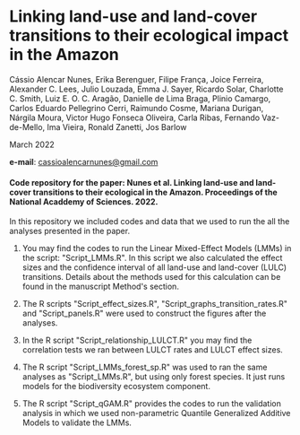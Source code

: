# Linking land-use and land-cover transitions to their ecological impact in the Amazon

Cássio Alencar Nunes, Erika Berenguer, Filipe França, Joice Ferreira, Alexander C. Lees, Julio Louzada, Emma J. Sayer, Ricardo Solar, Charlotte C. Smith, Luiz E. O. C. Aragão, Danielle de Lima Braga, Plinio Camargo, Carlos Eduardo Pellegrino Cerri, Raimundo Cosme, Mariana Durigan, Nárgila Moura, Victor Hugo Fonseca Oliveira, Carla Ribas, Fernando Vaz-de-Mello, Ima Vieira, Ronald Zanetti, Jos Barlow

March 2022

**e-mail**: cassioalencarnunes@gmail.com

#### Code repository for the paper: Nunes et al. Linking land-use and land-cover transitions to their ecological in the Amazon. Proceedings of the National Acaddemy of Sciences. 2022.

In this repository we included codes and data that we used to run the all the analyses presented in the paper.

1. You may find the codes to run the Linear Mixed-Effect Models (LMMs) in the script: "Script_LMMs.R". In this script we also calculated the effect sizes and the confidence interval of all land-use and land-cover (LULC) transitions. Details about the methods used for this calculation can be found in the manuscript Method's section.

2. The R scripts "Script_effect_sizes.R", "Script_graphs_transition_rates.R" and "Script_panels.R" were used to construct the figures after the analyses.

3. In the R script "Script_relationship_LULCT.R" you may find the correlation tests we ran between LULCT rates and LULCT effect sizes.

4. The R script "Script_LMMs_forest_sp.R" was used to ran the same analyses as "Script_LMMs.R", but using only forest species. It just runs models for the biodiversity ecosystem component.

5. The R script "Script_qGAM.R" provides the codes to run the validation analysis in which we used non-parametric Quantile Generalized Additive Models to validate the LMMs.
